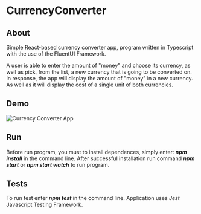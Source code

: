 # CurrencyConverter

## About
Simple React-based currency converter app, program written in Typescript with the use of the FluentUI Framework. 

A user is able to enter the amount of "money" and choose its currency, as well as pick, from the list, a new currency that is going to be converted on. 
In response, the app will display the amount of "money" in a new currency. As well as it will display the cost of a single unit of both currencies.

## Demo
![Currency Converter App]()

## Run
Before run program, you must to install dependences, simply enter: ***npm install*** in the command line. 
After successful installation run command ***npm start*** or ***npm start watch*** to run program.

## Tests
To run test enter ***npm test*** in the command line. Application uses *Jest* Javascript Testing Framework.  
